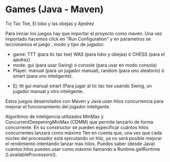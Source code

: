 # Games (Java - Maven)
Tic Tac Toe, El lobo y las obejas y Ajedrez

Para iniciar los juegos hay que importar el proyecto como maven.
Una vez importado hacemos click en "Run Configuration" y en parametros se leccionamos el juego , modo y tipo de jugador:
  
   - game: TTT (para tic tac toe) WAS (para lobo y obejas) ó CHESS (para el ajedrez)
   - mode: gui (para usar Swing) ó console (para usar en modo consola)
   - Player: manual (para un jugador manual), random (para uno aleatorio) ó smart (para uno inteligente).
    
   * Ej: ttt gui manual smart (Para jugar al tic tac toe usando Swing, un jugador manual y otro inteligente. 

Estos juegos desarrolados con Maven y Java usan hilos concurrencia para mejorar el funcionamiento del jugador inteligente.

Algoritmos de inteligencia utilizados MinMax y  ConcurrentDeepeningMinMax (CDMM) que permite lanzarlo de forma concurrente.
En su constructor se pueden especificar cuántos hilos concurrentes lanzará como máximo
Ten en cuenta que, una vez que cada núcleo del procesador está ejecutando un hilo, ya no será posible mejorar el rendimiento intentando lanzar más hilos. Puedes saber (desde Java) cuántos hilos puedes usar como máximo llamando a Runtime.getRuntime ().availableProcessors().

